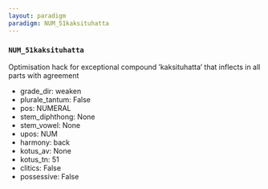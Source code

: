 ```yaml
---
layout: paradigm
paradigm: NUM_51kaksituhatta
---
```

### ` NUM_51kaksituhatta `

Optimisation hack for exceptional compound ’kaksituhatta’ that inflects in all parts with agreement
* grade_dir: weaken
* plurale_tantum: False
* pos: NUMERAL
* stem_diphthong: None
* stem_vowel: None
* upos: NUM
* harmony: back
* kotus_av: None
* kotus_tn: 51
* clitics: False
* possessive: False

